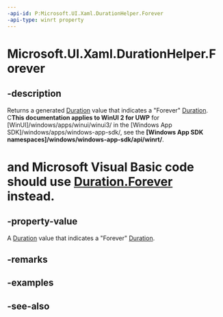 ```yaml
---
-api-id: P:Microsoft.UI.Xaml.DurationHelper.Forever
-api-type: winrt property
---
```


<!-- Property syntax
public Windows.UI.Xaml.Duration Forever { get; }
-->

# Microsoft.UI.Xaml.DurationHelper.Forever

## -description

 Returns a generated [Duration](duration.md) value that indicates a "Forever" [Duration](duration.md). C**This documentation applies to WinUI 2 for UWP** for [WinUI]/windows/apps/winui/winui3/ in the [Windows App SDK]/windows/apps/windows-app-sdk/, see the **[Windows App SDK namespaces]/windows/windows-app-sdk/api/winrt/**.

# and Microsoft Visual Basic code should use [Duration.Forever](/dotnet/api/windows.ui.xaml.duration.forever?view=dotnet-uwp-10.0&preserve-view=true) instead.

## -property-value

A [Duration](duration.md) value that indicates a "Forever" [Duration](duration.md).

## -remarks

## -examples

## -see-also
